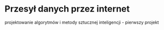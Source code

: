 # Przesył danych przez internet

projektowanie algorytmów i metody sztucznej inteligencji - pierwszy projekt